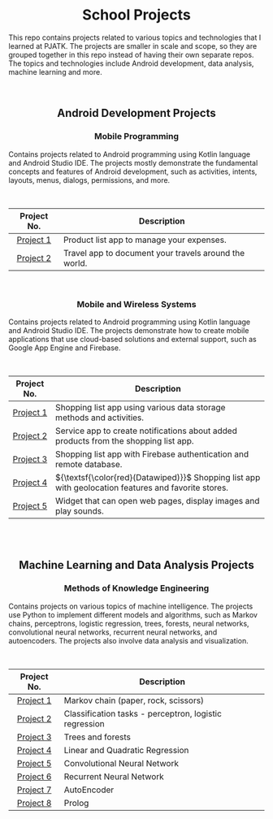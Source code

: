 <div align="center">
<h1>School Projects</h1>
</div>

This repo contains projects related to various topics and technologies that I learned at PJATK. The projects are smaller in scale and scope, so they are grouped together in this repo instead of having their own separate repos. The topics and technologies include Android development, data analysis, machine learning and more.

<br />









<div align="center">

<h2> Android Development Projects </h2>
<h3> Mobile Programming </h3>
</div>

Contains projects related to Android programming using Kotlin language and Android Studio IDE. The projects mostly demonstrate the fundamental concepts and features of Android development, such as activities, intents, layouts, menus, dialogs, permissions, and more.
<div align="center">
<br />
  
| Project No. | Description |
| :---: | --- |
| [Project 1](https://github.com/mbednarek98/School-Projects/tree/master/PRM/PRM1) | Product list app to manage your expenses. |
| [Project 2](https://github.com/mbednarek98/School-Projects/tree/master/PRM/PRM2) | Travel app to document your travels around the world. |

</div>
<br />
<div align="center">
<h3> Mobile and Wireless Systems </h3>
</div>

Contains projects related to Android programming using Kotlin language and Android Studio IDE. The projects demonstrate how to create mobile applications that use cloud-based solutions and external support, such as Google App Engine and Firebase.

<div align="center">
<br />
  
| Project No. | Description |
| :---: | --- |
| [Project 1](https://github.com/mbednarek98/School-Projects/tree/master/SMB/SMB1) | Shopping list app using various data storage methods and activities. |
| [Project 2](https://github.com/mbednarek98/School-Projects/tree/master/SMB/SMB2) |Service app to create notifications about added products from the shopping list app. |
| [Project 3](https://github.com/mbednarek98/School-Projects/tree/master/SMB/SMB3) |Shopping list app with Firebase authentication and remote database. |
| [Project 4](https://github.com/mbednarek98/School-Projects/tree/master/SMB/SMB4) |${\textsf{\color{red}(Datawiped)}}$ Shopping list app with geolocation features and favorite stores.  |
| [Project 5](https://github.com/mbednarek98/School-Projects/tree/master/SMB/SMB5) | Widget that can open web pages, display images and play sounds. |
</div>
<br />
<br />
<div align="center">

<h2> Machine Learning and Data Analysis Projects </h2>

<h3> Methods of Knowledge Engineering </h3>
</div>

Contains projects on various topics of machine intelligence. The projects use Python to implement different models and algorithms, such as Markov chains, perceptrons, logistic regression, trees, forests, neural networks, convolutional neural networks, recurrent neural networks, and autoencoders. The projects also involve data analysis and visualization.
<div align="center">
<br />

| Project No. | Description |
| :---: | --- |
| [Project 1](https://github.com/mbednarek98/School-Projects/tree/master/MIW/MIW1) | Markov chain (paper, rock, scissors) |
| [Project 2](https://github.com/mbednarek98/School-Projects/tree/master/MIW/MIW2) | Classification tasks - perceptron, logistic regression |
| [Project 3](https://github.com/mbednarek98/School-Projects/tree/master/MIW/MIW3) | Trees and forests |
| [Project 4](https://github.com/mbednarek98/School-Projects/tree/master/MIW/MIW4) | Linear and Quadratic Regression |
| [Project 5](https://github.com/mbednarek98/School-Projects/tree/master/MIW/MIW5) | Convolutional Neural Network |
| [Project 6](https://github.com/mbednarek98/School-Projects/tree/master/MIW/MIW6) | Recurrent Neural Network |
| [Project 7](https://github.com/mbednarek98/School-Projects/tree/master/MIW/MIW7) | AutoEncoder |
| [Project 8](https://github.com/mbednarek98/School-Projects/tree/master/MIW/MIW8) | Prolog   |
</div>
